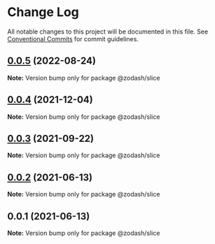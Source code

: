 # Change Log

All notable changes to this project will be documented in this file.
See [Conventional Commits](https://conventionalcommits.org) for commit guidelines.

## [0.0.5](https://github.com/zcorky/zodash/compare/@zodash/slice@0.0.4...@zodash/slice@0.0.5) (2022-08-24)

**Note:** Version bump only for package @zodash/slice





## [0.0.4](https://github.com/zcorky/zodash/compare/@zodash/slice@0.0.3...@zodash/slice@0.0.4) (2021-12-04)

**Note:** Version bump only for package @zodash/slice





## [0.0.3](https://github.com/zcorky/zodash/compare/@zodash/slice@0.0.2...@zodash/slice@0.0.3) (2021-09-22)

**Note:** Version bump only for package @zodash/slice





## [0.0.2](https://github.com/zcorky/zodash/compare/@zodash/slice@0.0.1...@zodash/slice@0.0.2) (2021-06-13)

**Note:** Version bump only for package @zodash/slice





## 0.0.1 (2021-06-13)

**Note:** Version bump only for package @zodash/slice
